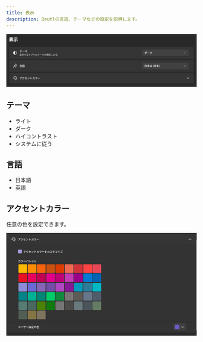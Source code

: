 ```yaml
---
title: 表示
description: Beutlの言語、テーマなどの設定を説明します。
---
```

![表示設定のスクリーンショット](_images/view-settings.png)
## テーマ

- ライト
- ダーク
- ハイコントラスト
- システムに従う

## 言語

- 日本語
- 英語

## アクセントカラー

任意の色を設定できます。

![アクセントカラーの設定画面のスクリーンショット](_images/accent-color.png)